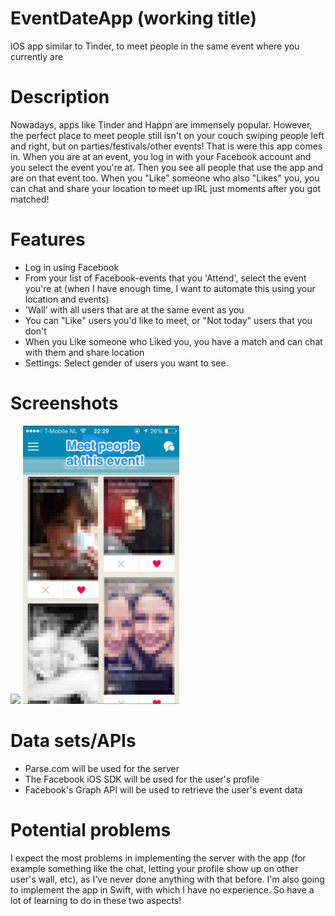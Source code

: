 # EventDateApp (working title)
iOS app similar to Tinder, to meet people in the same event where you currently are

# Description
Nowadays, apps like Tinder and Happn are immensely popular. However, the perfect place to meet people still isn't on your couch swiping people left and right, but on parties/festivals/other events! That is were this app comes in. When you are at an event, you log in with your Facebook account and you select the event you're at. Then you see all people that use the app and are on that event too. When you "Like" someone who also "Likes" you, you can chat and share your location to meet up IRL just moments after you got matched! 

# Features
* Log in using Facebook
* From your list of Facebook-events that you 'Attend', select the event you're at (when I have enough time, I want to automate this using your location and events)
* 'Wall' with all users that are at the same event as you
* You can "Like" users you'd like to meet, or "Not today" users that you don't
* When you Like someone who Liked you, you have a match and can chat with them and share location
* Settings: Select gender of users you want to see. 

# Screenshots
<img src="https://github.com/bjvanlinschoten/EventDateApp/blob/master/docs/SelectEvent.jpg" width="250">
<img src="https://github.com/bjvanlinschoten/EventDateApp/blob/master/docs/MeetPeople.jpg" width="250">


# Data sets/APIs
* Parse.com will be used for the server
* The Facebook iOS SDK will be used for the user's profile
* Facebook's Graph API will be used to retrieve the user's event data

# Potential problems
I expect the most problems in implementing the server with the app (for example something like the chat, letting your profile show up on other user's wall, etc), as I've never done anything with that before. I'm also going to implement the app in Swift, with which I have no experience. So have a lot of learning to do in these two aspects!


